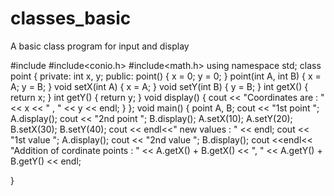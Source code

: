 # classes_basic
A basic class program for input and display

#include<iostream>
#include<conio.h>
#include<math.h>
using namespace std;
class point {
private: 
int x, y; 
public:
point() 
{
	x = 0; 
	y = 0;
}
point(int A, int B) 
{
x = A;
y = B;
}
void setX(int A)
{ 
x = A; 
}
void setY(int B) 
{
y = B; 
}
int getX() 
{
return x; 
}
int getY()
{ 
return y;
}
void display()
{
cout << "Coordinates are :  " << x << " , " << y  << endl;
}
};
void main()
{ point A, B;
cout << "1st point  ";
A.display();
cout << "2nd point  "; 
B.display();
A.setX(10); 
A.setY(20);
B.setX(30); 
B.setY(40);
cout << endl<<" new values : " << endl;
cout << "1st value ";
A.display();
cout << "2nd value "; 
B.display();
cout <<endl<< "Addition of cordinate points : " << A.getX() + B.getX() << ", " << A.getY() + B.getY()  << endl; 

}
